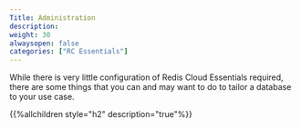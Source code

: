 ```yaml
---
Title: Administration
description:
weight: 30
alwaysopen: false
categories: ["RC Essentials"]
---
```

While there is very little configuration of Redis Cloud Essentials
required, there are some things that you can and may want to do to
tailor a database to your use case.

{{%allchildren style="h2" description="true"%}}
